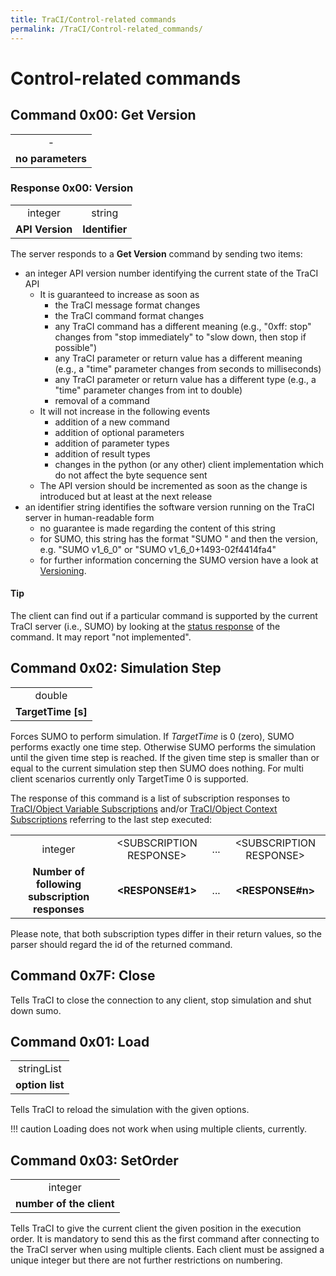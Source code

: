 ```yaml
---
title: TraCI/Control-related commands
permalink: /TraCI/Control-related_commands/
---
```


# Control-related commands

## Command 0x00: Get Version

|               |
| :-----------: |
|      \-       |
| **no parameters** |

### Response 0x00: Version

|             |            |
| :---------: | :--------: |
|   integer   |   string   |
| **API Version** | **Identifier** |

The server responds to a **Get Version** command by sending two items:

- an integer API version number identifying the current state of the TraCI API
  - It is guaranteed to increase as soon as
    - the TraCI message format changes
    - the TraCI command format changes
    - any TraCI command has a different meaning (e.g., "0xff:
      stop" changes from "stop immediately" to "slow down, then
      stop if possible")
    - any TraCI parameter or return value has a different meaning (e.g., a "time"
      parameter changes from seconds to milliseconds)
    - any TraCI parameter or return value has a different type (e.g., a "time"
      parameter changes from int to double)
    - removal of a command
  - It will not increase in the following events
    - addition of a new command
    - addition of optional parameters
    - addition of parameter types
    - addition of result types
    - changes in the python (or any other) client implementation which do not affect the byte sequence sent
  - The API version should be incremented as soon as the change is introduced
    but at least at the next release
- an identifier string identifies the software version running on the
TraCI server in human-readable form
  - no guarantee is made regarding the content of this string
  - for SUMO, this string has the format "SUMO " and then the version, e.g. "SUMO v1_6_0" or "SUMO v1_6_0+1493-02f4414fa4"
  - for further information concerning the SUMO version have a look at [Versioning](../Versioning.md).

#### Tip

The client can find out if a particular command is supported by the
current TraCI server (i.e., SUMO) by looking at the [status response](../TraCI/Protocol.md#status_response) of the command. It
may report "not implemented". 

## Command 0x02: Simulation Step

|                  |
| :--------------: |
|      double      |
| **TargetTime \[s\]** |

Forces SUMO to perform simulation. If *TargetTime* is 0 (zero), SUMO
performs exactly one time step. Otherwise SUMO performs the simulation
until the given time step is reached. If the given time step is smaller
than or equal to the current simulation step then SUMO does nothing. For
multi client scenarios currently only TargetTime 0 is supported.

The response of this command is a list of subscription responses to
[TraCI/Object Variable Subscriptions](../TraCI/Object_Variable_Subscription.md) and/or
[TraCI/Object Context Subscriptions](../TraCI/Object_Context_Subscription.md) referring
to the last step executed:

|                                            |                         |     |                         |
| :----------------------------------------: | :---------------------: | :-: | :---------------------: |
|                  integer                   | <SUBSCRIPTION RESPONSE\> | ... | <SUBSCRIPTION RESPONSE\> |
| **Number of following subscription responses** |     **<RESPONSE\#1\>**     | ... |     **<RESPONSE\#n\>**     |

Please note, that both subscription types differ in their return values,
so the parser should regard the id of the returned command.

## Command 0x7F: Close

Tells TraCI to close the connection to any client, stop simulation and
shut down sumo.

## Command 0x01: Load

|             |
| :---------: |
| stringList  |
| **option list** |

Tells TraCI to reload the simulation with the given options.

!!! caution
    Loading does not work when using multiple clients, currently.

## Command 0x03: SetOrder

|                      |
| :------------------: |
|       integer        |
| **number of the client** |

Tells TraCI to give the current client the given position in the
execution order. It is mandatory to send this as the first command after
connecting to the TraCI server when using multiple clients. Each client
must be assigned a unique integer but there are not further restrictions
on numbering.
